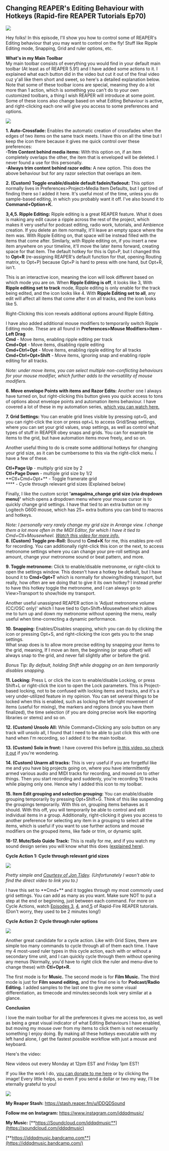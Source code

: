 ## Changing REAPER's Editing Behaviour with Hotkeys (Rapid-fire REAPER Tutorials Ep70)

![](/blog/rfrt/70/24.jpg)

Hey folks! In this episode, I'll show you how to control some of REAPER's Editing behaviour that you may want to control on the fly! Stuff like Ripple Editing mode, Snapping, Grid and ruler options, etc.

**What's in my Main Toolbar**  
 My main toolbar consists of everything you would find in your default main toolbar (At least as of REAPER 5.91) and I have added some actions to it. I explained what each button did in the video but cut it out of the final video cuz y'all like them short and sweet, so here's a detailed explanation below. Note that some of these toolbar icons are special, meaning they do a lot more than 1 action, which is something you can't do to your own customized toolbars, a thing I wish REAPER will introduce at some point. Some of these icons also change based on what Editing Behaviour is active, and right-clicking each one will give you access to some preferences and options.

![](/blog/rfrt/70/25.jpg)

**1. Auto-Crossfade:** Enables the automatic creation of crossfades when the edges of two items on the same track meets. I have this on all the time but I keep the icon there because it gives me quick control over these preferences:  
**-Trim Content behind media items:** With this option on, if an item completely overlaps the other, the item that is enveloped will be deleted. I never found a use for this personally.  
**-Always trim content behind razor edits:** A new option. This does the above behaviour but for any razor selection that overlaps an item.

**2. (Custom) Toggle enable/disable default fadein/fadeout:** This option normally lives in Preferences>Project>Media Item Defaults, but I got tired of finding there so I added it here. It's useful most of the time, unless you do sample-based editing, in which you probably want it off. I've also bound it to **Command+Option+K.**

**3,4,5. Ripple Editing:** Ripple editing is a great REAPER feature. What it does is making any edit cause a ripple across the rest of the project, which makes it very useful for podcast editing, radio work, tutorials, and Ambience creation. If you delete an item normally, it'll leave an empty space where the item was. With Ripple Editing on, that space will be instead filled with the items that come after. Similarly, with Ripple editing on, if you insert a new item anywhere on your timeline, it'll move the later items forward, creating space for that item. The default hotkey for this is Opt+P, but I changed this to **Opt+R** (re-assigning REAPER's default function for that, opening Routing matrix, to Opt+P) because Opt+P is hard to press with one hand, but Opt+R, isn't.

This is an interactive icon, meaning the icon will look different based on which mode you are on. When **Ripple Editing is off**, it looks like 3, With **Ripple editing set to track** mode, Ripple editing is only enable for the track being edited, and the icon looks like 4. With **Ripple Editing set to all**, any edit will affect all items that come after it on all tracks, and the icon looks like 5.

Right-Clicking this icon reveals additional options around Ripple Editing.

I have also added additional mouse modifiers to temporarily switch Ripple Editing mode. These are all found in **Preferences>Mouse Modifiers>Item - Left Drag**  
**Cmd** - Move items, enabling ripple editing per track  
**Cmd+Opt** - Move items, disabling ripple editing  
**Cmd+Ctrl+Opt** - Move items, enabling ripple editing for all tracks  
**Cmd+Ctrl+Opt+Shift** - Move items, ignoring snap and enabling ripple editing for all tracks.

_Note: under move items, you can select multiple non-conflicting behaviours for your mouse modifier, which further adds to the versatility of mouse modifiers._

**6. Move envelope Points with items and Razor Edits:** Another one I always have turned on, but right-clicking this button gives you quick access to tons of options about envelope points and automation items behaviour. I have covered a lot of these in my automation series, [which you can watch here.](https://www.youtube.com/watch?v=Kf8TFQ8ov_s&list=PLjvmrOUg3J0r0-Xq2ONWsEOBnHEDonPW2)

**7. Grid Settings:** You can enable grid lines visible by pressing opt+G, and you can right-click the icon or press opt+L to access Grid/Snap settings, where you can set your grid values, snap settings, as well as control what types of stuff in REAPER obey snaps and grids. You can for example tie items to the grid, but have automation items move freely, and so on.

Another useful thing to do is create some additional hotkeys for changing your grid size, as it can be cumbersome to this via the right-click menu. I have a few of these.

**Ctl+Page Up** - multiply grid size by 2  
**Ctl+Page Down** - multiple grid size by 1/2  
**Ctl+Cmd+Opt+\*\* - Toggle framerate grid  
**\*\* - Cycle through relevant grid sizes (Explained below)

Finally, I like the custom script **'amagalma_change grid size (via dropdown menu)'** which opens a dropdown menu where your mouse cursor is to quickly change grid settings. I have that tied to an extra button on my Logitech G600 mouse, which has 25+ extra buttons you can bind to macros and hotkeys.

_Note: I personally very rarely change my grid size in Arrange view. I change them a lot more often in the MIDI Editor, for which I have it tied to Cmd+Ctl+Mousewheel._ [_Watch this video for more info._ ](https://youtu.be/0Ch9hLZBh5M)  
**8. (Custom) Toggle pre-Roll:** Bound to **Cmd+K** for me, this enables pre-roll for recording. You can additionally right-click this icon or the next, to access metronome settings where you can change your pre-roll settings and amount, change your metronome sound or beat pattern, and more.

**9. Toggle metronome:** Click to enable/disable metronome, or right-click to open the settings window. This doesn't have a hotkey be default, but I have bound it to **Cmd+Opt+T** which is normally for showing/hiding transport, but really, how often are we doing that to give it its own hotkey? I instead prefer to have this hotkey toggle the metronome, and I can always go to View>Transport to show/hide my transport.

Another useful unassigned REAPER action is 'Adjust metronome volume (CC/OSC only)' which I have tied to Opt+Shift+Mousewheel which allows me to turn up and down my metronome without opening the menu, really useful when time-correcting a dynamic performance.

**10. Snapping:** Enables/Disables snapping, which you can do by clicking the icon or pressing Opt+S, and right-clicking the icon gets you to the snap settings.  
 What snap does is to allow more precise editing by snapping your items to the grid, meaning, If I move an item, the beginning (or snap offset) will always snap to the grid, and never fall slightly after or before the grid.

_Bonus Tip: By default, holding Shift while dragging on an item temporarily disables snapping._

**11. Locking:** Press L or click the icon to enable/disable Locking, or press Shift+L or right-click the icon to open the Lock parameters. This is Project-based locking, not to be confused with locking items and tracks, and it's a very under-utilized feature in my opinion. You can set several things to be locked when this is enabled, such as locking the left-right movement of items (useful for mixing), the markers and regions (once you have them finalized), the time selection (if you are doing precise work like exporting libraries or stems) and so on.

**12. (Custom) Unsolo All:** While Command+Clicking any solo button on any track will unsolo all, I found that I need to be able to just click this with one hand when I'm recording, so I added it to the main toolbar.

**13. (Custom) Solo in front:** I have covered this before [in this video, so check it out](https://youtu.be/9CpTS9zvoW8) if you're wondering.

**14. (Custom) Unarm all tracks:** This is very useful if you are forgetful like me and you have big projects going on, where you have intermittently armed various audio and MIDI tracks for recording, and moved on to other things. Then you start recording and suddenly, you're recording 10 tracks while playing only one. Hence why I added this icon to my toolbar.

**15. Item Edit grouping and selection grouping:** You can enable/disable grouping temporarily by pressing Opt+Shift+G. Think of this like suspending the groupings temporarily. With this on, grouping items behaves as it should. With this off, you will temporarily be able to control and edit individual items in a group. Additionally, right-clicking it gives you access to another preference for selecting any item in a grouping to select all the items, which is useful if you want to use further actions and mouse modifiers on the grouped items, like fade or trim, or dynamic split.

**16-17. Mute/Solo Guide Track:** This is really for me, and if you watch my sound design series you will know what this does ([explained here](https://www.youtube.com/watch?v=V1K0uSvKChk)).

**Cycle Action 1: Cycle through relevant grid sizes**

![](/blog/rfrt/70/26.png)

_Pretty simple and_ [_Courtesy of Jon Tidey_](https://www.youtube.com/watch?v=PvzbBeW_F4c)_. (Unfortunately I wasn't able to find the direct video to link you to.)_

I have this set to \*\*Cmd+\*\* and it toggles through my most commonly used grid settings. You can add as many as you want. Make sure NOT to put a step at the end or beginning, just between each command. For more on Cycle Actions, watch [Episodes 3](https://youtu.be/PQAaAN6AI0I), [4](https://youtu.be/cve527gA22M), and[ 5](https://youtu.be/SwbcLZDccB0) of Rapid-Fire REAPER tutorials. (Don't worry, they used to be 2 minutes long!)

**Cycle Action 2: Cycle through ruler options**

![](/blog/rfrt/70/27.png)

Another great candidate for a cycle action. Like with Grid Sizes, there are simple too many commands to cycle through all of them each time. I have my 4 most-used ruler types in this cycle action, each with or without a secondary time unit, and I can quickly cycle through them without opening any menus (Normally, you'd have to right click the ruler and menu-dive to change these) with **Ctl+Opt+R.**

The first mode is for **Music.** The second mode is for **Film Music.** The third mode is just for **Film sound editing,** and the final one is for **Podcast/Radio Editing.** I added samples to the last one to give me some visual differentiation, as timecode and minutes:seconds look very similar at a glance.

**Conclusion**

I love the main toolbar for all the preferences it gives me access too, as well as being a great visual indicator of what Editing Behaviours I have enabled, but moving my mouse over from my items to click them is not necessarily something I enjoy doing. By making all these hotkeys executable with my left hand alone, I get the fastest possible workflow with just a mouse and keyboard.

Here's the video:

<youtube id="be.com/watch?v=Kf8TFQ8ov\_s&#x26;list=PLjvmrOUg3J0r0-Xq2ONWsEOBnHEDonPW2"></youtube>

New videos out every Monday at 12pm EST and Friday 1pm EST!

If you like the work I do, [you can donate to me here](http://www.buymeacoffee.com/iddqdsound) or by clicking the image! Every little helps, so even if you send a dollar or two my way, I’ll be eternally grateful to you!

[![](/blog/rfrt/70/8.png)](https://www.buymeacoffee.com/iddqdsound)

**My Reaper Stash:** <https://stash.reaper.fm/u/IDDQDSound>

**Follow me on Instagram:** <https://www.instagram.com/iddqdmusic/>

**My Music:** [**https://Soundcloud.com/iddqdmusic**](https://soundcloud.com/iddqdmusic)

[ ](https://soundcloud.com/iddqdmusic) [**https://iddqdmusic.bandcamp.com**](https://iddqdmusic.bandcamp.com/)  


